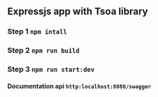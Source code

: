 ## Expressjs app with Tsoa library

### Step 1 `npm intall` 
### Step 2 `npm run build`
### Step 3 `npm run start:dev`

#### Documentation api `http:localhost:8080/swagger`